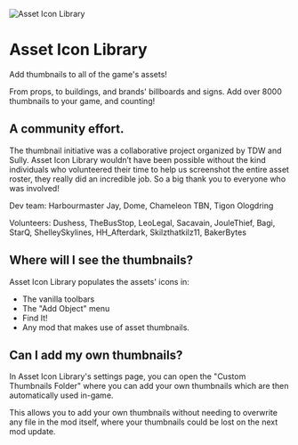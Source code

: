 ![Asset Icon Library](https://imgur.com/z85SXkz.png)
# Asset Icon Library
Add thumbnails to all of the game's assets!

From props, to buildings, and brands' billboards and signs. Add over 8000 thumbnails to your game, and counting!


## A community effort.
The thumbnail initiative was a collaborative project organized by TDW and Sully. Asset Icon Library wouldn’t have been possible without the kind individuals who volunteered their time to help us screenshot the entire asset roster, they really did an incredible job. So a big thank you to everyone who was involved!

Dev team: Harbourmaster Jay, Dome, Chameleon TBN, Tigon Ologdring

Volunteers: Dushess, TheBusStop, LeoLegal, Sacavain, JouleThief, Bagi, StarQ, ShelleySkylines, HH_Afterdark, Skilzthatkilz11, BakerBytes 


## Where will I see the thumbnails?
Asset Icon Library populates the assets' icons in:
* The vanilla toolbars
* The "Add Object" menu
* Find It!
* Any mod that makes use of asset thumbnails.


## Can I add my own thumbnails?
In Asset Icon Library's settings page, you can open the "Custom Thumbnails Folder" where you can add your own thumbnails which are then automatically used in-game.

This allows you to add your own thumbnails without needing to overwrite any file in the mod itself, where your thumbnails could be lost on the next mod update.

